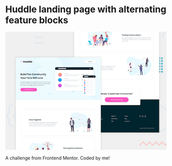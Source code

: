 # Huddle landing page with alternating feature blocks

![Design preview for the Huddle landing page with alternating feature blocks coding challenge](./design/desktop-preview.jpg)

A challenge from Frontend Mentor.
Coded by me!
